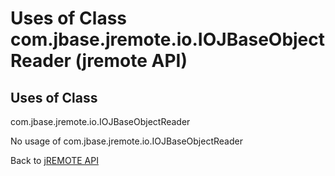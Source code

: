 # Uses of Class com.jbase.jremote.io.IOJBaseObjectReader (jremote API)

<PageHeader />

## Uses of Class
com.jbase.jremote.io.IOJBaseObjectReader

No usage of com.jbase.jremote.io.IOJBaseObjectReader

Back to [jREMOTE API](com_jbase_jremote_package-summary)
